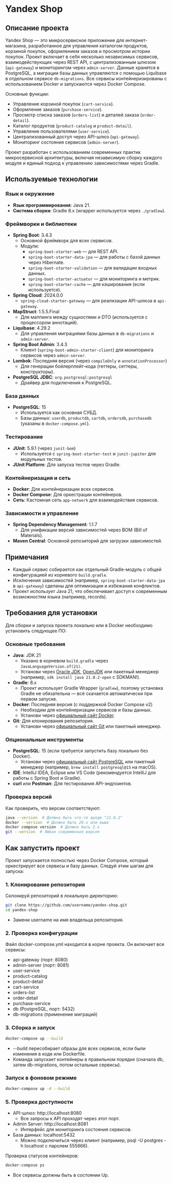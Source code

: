 # Yandex Shop

## Описание проекта

Yandex Shop — это микросервисное приложение для интернет-магазина, разработанное для управления каталогом продуктов, корзиной покупок, оформлением заказов и просмотром истории покупок. Проект включает в себя несколько независимых сервисов, взаимодействующих через REST API, с централизованным шлюзом (`api-gateway`) и мониторингом через `admin-server`. Данные хранятся в PostgreSQL, а миграции базы данных управляются с помощью Liquibase в отдельном сервисе `db-migrations`. Все сервисы контейнеризированы с использованием Docker и запускаются через Docker Compose.

Основные функции:
- Управление корзиной покупок (`cart-service`).
- Оформление заказов (`purchase-service`).
- Просмотр списка заказов (`orders-list`) и деталей заказа (`order-detail`).
- Каталог продуктов (`product-catalog` и `product-detail`).
- Управление пользователями (`user-service`).
- Централизованный доступ через API-шлюз (`api-gateway`).
- Мониторинг состояния сервисов (`admin-server`).

Проект разработан с использованием современных практик микросервисной архитектуры, включая независимую сборку каждого модуля и единый подход к управлению зависимостями через Gradle.

## Используемые технологии

### Язык и окружение
- **Язык программирования**: Java 21.
- **Система сборки**: Gradle 8.x (wrapper используется через `./gradlew`).

### Фреймворки и библиотеки
- **Spring Boot**: 3.4.3
    - Основной фреймворк для всех сервисов.
    - Модули:
        - `spring-boot-starter-web` — для REST API.
        - `spring-boot-starter-data-jpa` — для работы с базой данных через Hibernate.
        - `spring-boot-starter-validation` — для валидации входных данных.
        - `spring-boot-starter-actuator` — для мониторинга и метрик.
        - `spring-boot-starter-cache` — для кэширования (если используется).
- **Spring Cloud**: 2024.0.0
    - `spring-cloud-starter-gateway` — для реализации API-шлюза в `api-gateway`.
- **MapStruct**: 1.5.5.Final
    - Для маппинга между сущностями и DTO (используется с процессором аннотаций).
- **Liquibase**: 4.29.2
    - Для управления миграциями базы данных в `db-migrations` и `admin-server`.
- **Spring Boot Admin**: 3.4.3
    - Клиент (`spring-boot-admin-starter-client`) для мониторинга сервисов через `admin-server`.
- **Lombok**: Последняя версия (через `compileOnly` и `annotationProcessor`)
    - Для генерации бойлерплейт-кода (геттеры, сеттеры, конструкторы).
- **PostgreSQL JDBC**: `org.postgresql:postgresql`
    - Драйвер для подключения к PostgreSQL.

### База данных
- **PostgreSQL**: 15
    - Используется как основная СУБД.
    - Базы данных: `userdb`, `productdb`, `cartdb`, `ordersdb`, `purchasedb` (указаны в `docker-compose.yml`).

### Тестирование
- **JUnit**: 5.9.1 (через `junit-bom`)
    - Используется с `spring-boot-starter-test` и `junit-jupiter` для модульных тестов.
- **JUnit Platform**: Для запуска тестов через Gradle.

### Контейнеризация и сеть
- **Docker**: Для контейнеризации всех сервисов.
- **Docker Compose**: Для оркестрации контейнеров.
- **Сеть**: Кастомная сеть `app-network` для взаимодействия сервисов.

### Зависимости и управление
- **Spring Dependency Management**: 1.1.7
    - Для унификации версий зависимостей через BOM (Bill of Materials).
- **Maven Central**: Основной репозиторий для загрузки зависимостей.

## Примечания
- Каждый сервис собирается как отдельный Gradle-модуль с общей конфигурацией из корневого `build.gradle`.
- Исключения зависимостей (например, `spring-boot-starter-data-jpa` в `api-gateway`) сделаны для оптимизации и избежания конфликтов.
- Проект использует Java 21, что обеспечивает доступ к современным возможностям языка (например, records).

## Требования для установки

Для сборки и запуска проекта локально или в Docker необходимо установить следующее ПО:

### Основные требования
- **Java**: JDK 21
    - Указано в корневом `build.gradle` через `JavaLanguageVersion.of(21)`.
    - Установи через [Oracle JDK](https://www.oracle.com/java/technologies/javase/jdk21-archive-downloads.html), [OpenJDK](https://adoptium.net/) или пакетный менеджер (например, `sdk install java 21.0.2-open` с SDKMAN!).
- **Gradle**: 8.x
    - Проект использует Gradle Wrapper (`gradlew`), поэтому установка Gradle не обязательна — всё скачается автоматически при первом запуске.
- **Docker**: Последняя версия (с поддержкой Docker Compose v2)
    - Необходим для контейнеризации сервисов и базы данных.
    - Установи через [официальный сайт Docker](https://www.docker.com/get-started/).
- **Git**: Для клонирования репозитория.
    - Установи через [официальный сайт Git](https://git-scm.com/downloads) или пакетный менеджер.

### Опциональные инструменты
- **PostgreSQL**: 15 (если требуется запустить базу локально без Docker).
    - Установи через [официальный сайт PostgreSQL](https://www.postgresql.org/download/) или пакетный менеджер (например, `brew install postgresql@15` на macOS).
- **IDE**: IntelliJ IDEA, Eclipse или VS Code (рекомендуется IntelliJ для работы с Spring Boot и Gradle).
- **curl** или **Postman**: Для тестирования API-эндпоинтов.

### Проверка версий
Как проверить, что версии соответствуют:
```bash
java --version  # Должно быть что-то вроде "21.0.2"
docker --version  # Должно быть 20.x или выше
docker compose version  # Должно быть 2.x
git --version  # Любая современная версия
```

## Как запустить проект

Проект запускается полностью через Docker Compose, который оркестрирует все сервисы и базу данных. Следуй этим шагам для запуска:

### 1. Клонирование репозитория
Склонируй репозиторий в локальную директорию:
```bash
git clone https://github.com/username/yandex-shop.git
cd yandex-shop
```
- Замени username на имя владельца репозитория.

### 2. Проверка конфигурации
Файл docker-compose.yml находится в корне проекта. Он включает все сервисы:

- api-gateway (порт: 8080)
- admin-server (порт: 8081)
- user-service
- product-catalog
- product-detail
- cart-service
- orders-list
- order-detail
- purchase-service
- db (PostgreSQL, порт: 5432)
- db-migrations (применение миграций)

### 3. Сборка и запуск

```bash
docker-compose up --build
```

- --build пересобирает образы для всех сервисов, если были изменения в коде или Dockerfile.
- Команда запускает контейнеры в правильном порядке (сначала db, затем db-migrations, потом остальные сервисы).

### Запуск в фоновом режиме
```bash
docker-compose up -d --build
```

### 5. Проверка доступности

- API-шлюз: http://localhost:8080
   - Все запросы к API проходят через этот порт.
- Admin Server: http://localhost:8081
  - Интерфейс для мониторинга состояния сервисов.
- База данных: localhost:5432
  - Можно подключиться через клиент (например, psql -U postgres -h localhost с паролем 555666).

Проверка статусов контейнеров:
```bash
docker-compose ps
```
- Все сервисы должны быть в состоянии Up.